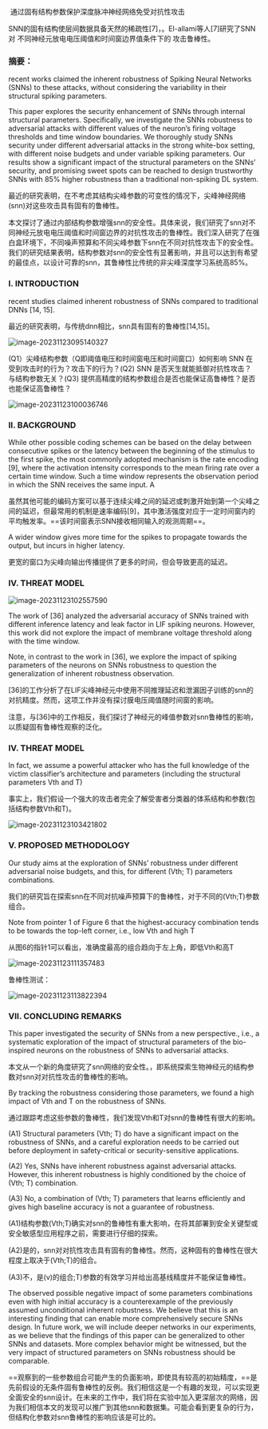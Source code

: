 ​												通过固有结构参数保护深度脉冲神经网络免受对抗性攻击

SNN的固有结构使层间数据具备天然的稀疏性[7]，。El-allami等人[7]研究了SNN对 不同神经元放电电压阈值和时间窗边界值条件下的 攻击鲁棒性。

### 摘要：

recent works claimed the inherent robustness of Spiking Neural Networks (SNNs) to these attacks, without considering the variability in their structural spiking parameters.

This paper explores the security enhancement of SNNs through internal structural parameters. Specifically, we investigate the SNNs robustness to adversarial attacks with different values of the neuron’s firing voltage thresholds and time window boundaries. We thoroughly study SNNs security under different adversarial attacks in the strong white-box setting, with different noise budgets and under variable spiking parameters. Our results show a significant impact of the structural parameters on the SNNs’ security, and promising sweet spots can be reached to design trustworthy SNNs with 85% higher robustness than a traditional non-spiking DL system.

最近的研究表明，在不考虑其结构尖峰参数的可变性的情况下，尖峰神经网络(snn)对这些攻击具有固有的鲁棒性。


本文探讨了通过内部结构参数增强snn的安全性。具体来说，我们研究了snn对不同神经元放电电压阈值和时间窗边界的对抗性攻击的鲁棒性。我们深入研究了在强白盒环境下，不同噪声预算和不同尖峰参数下snn在不同对抗性攻击下的安全性。我们的研究结果表明，结构参数对snn的安全性有显著影响，并且可以达到有希望的最佳点，以设计可靠的snn，其鲁棒性比传统的非尖峰深度学习系统高85%。

### I. INTRODUCTION

recent studies claimed inherent robustness of SNNs compared to traditional DNNs [14, 15].

最近的研究表明，与传统dnn相比，snn具有固有的鲁棒性[14,15]。

![image-20231123095140327](./assets/image-20231123095140327.png)

(Q1）尖峰结构参数（Q即阈值电压和时间窗电压和时间窗口）如何影响 SNN 在受到攻击时的行为？攻击下的行为？(Q2) SNN 是否天生就能抵御对抗性攻击？ 与结构参数无关？(Q3) 提供高精度的结构参数组合是否也能保证高鲁棒性？是否也能保证高鲁棒性？

![image-20231123100036746](./assets/image-20231123100036746.png)



### II. BACKGROUND

While other possible coding schemes can be based on the delay between consecutive spikes or the latency between the beginning of the stimulus to the first spike, the most commonly adopted mechanism is the rate encoding [9], where the activation intensity corresponds to the mean firing rate over a certain time window. Such a time window represents the observation period in which the SNN receives the same input. A

虽然其他可能的编码方案可以基于连续尖峰之间的延迟或刺激开始到第一个尖峰之间的延迟，但最常用的机制是速率编码[9]，其中激活强度对应于一定时间窗内的平均触发率。==该时间窗表示SNN接收相同输入的观测周期==。

A wider window gives more time for the spikes to propagate towards the output, but incurs in higher latency.

更宽的窗口为尖峰向输出传播提供了更多的时间，但会导致更高的延迟。



### IV. THREAT MODEL

![image-20231123102557590](./assets/image-20231123102557590.png)

The work of [36] analyzed the adversarial accuracy of SNNs trained with different inference latency and leak factor in LIF spiking neurons. However, this work did not explore the impact of membrane voltage threshold along with the time window.

Note, in contrast to the work in [36], we explore the impact of spiking parameters of the neurons on SNNs robustness to question the generalization of inherent robustness observation.

[36]的工作分析了在LIF尖峰神经元中使用不同推理延迟和泄漏因子训练的snn的对抗精度。然而，这项工作并没有探讨膜电压阈值随时间窗的影响。

注意，与[36]中的工作相反，我们探讨了神经元的峰值参数对snn鲁棒性的影响，以质疑固有鲁棒性观察的泛化。



### IV. THREAT MODEL

 In fact, we assume a powerful attacker who has the full knowledge of the victim classifier’s architecture and parameters (including the structural parameters Vth and T)

事实上，我们假设一个强大的攻击者完全了解受害者分类器的体系结构和参数(包括结构参数Vth和T)。

![image-20231123103421802](./assets/image-20231123103421802.png)



### V. PROPOSED METHODOLOGY

Our study aims at the exploration of SNNs’ robustness under different adversarial noise budgets, and this, for different (Vth; T) parameters combinations.

我们的研究旨在探索snn在不同对抗噪声预算下的鲁棒性，对于不同的(Vth;T)参数组合。

Note from pointer 1 of Figure 6 that the highest-accuracy combination tends to be towards the top-left corner, i.e., low Vth and high T

从图6的指针1可以看出，准确度最高的组合趋向于左上角，即低Vth和高T

![image-20231123111357483](./assets/image-20231123111357483.png)

鲁棒性测试：

![image-20231123113822394](./assets/image-20231123113822394.png)

### VII. CONCLUDING REMARKS

This paper investigated the security of SNNs from a new perspective., i.e., a systematic exploration of the impact of structural parameters of the bio-inspired neurons on the robustness of SNNs to adversarial attacks.

本文从一个新的角度研究了snn网络的安全性。，即系统探索生物神经元的结构参数对snn对对抗性攻击的鲁棒性的影响。

By tracking the robustness considering those parameters, we found a high impact of Vth and T on the robustness of SNNs.

通过跟踪考虑这些参数的鲁棒性，我们发现Vth和T对snn的鲁棒性有很大的影响。



(A1) Structural parameters (Vth; T) do have a significant impact on the robustness of SNNs, and a careful exploration needs to be carried out before deployment in safety-critical or security-sensitive applications.

(A2) Yes, SNNs have inherent robustness against adversarial attacks. However, this inherent robustness is highly conditioned by the choice of (Vth; T) combination.

(A3) No, a combination of (Vth; T) parameters that learns efficiently and gives high baseline accuracy is not a guarantee of robustness.

(A1)结构参数(Vth;T)确实对snn的鲁棒性有重大影响，在将其部署到安全关键型或安全敏感型应用程序之前，需要进行仔细的探索。


(A2)是的，snn对对抗性攻击具有固有的鲁棒性。然而，这种固有的鲁棒性在很大程度上取决于(Vth;T)的组合。

(A3)不，是(v)的组合;T)参数的有效学习并给出高基线精度并不能保证鲁棒性。





The observed possible negative impact of some parameters combinations even with high initial accuracy is a counterexample of the previously assumed unconditional inherent robustness. We believe that this is an interesting finding that can enable more comprehensively secure SNNs design. In future work, we will include deeper networks in our experiments, as we believe that the findings of this paper can be generalized to other SNNs and datasets. More complex behavior might be witnessed, but the very impact of structured parameters on SNNs robustness should be comparable.

==观察到的一些参数组合可能产生的负面影响，即使具有较高的初始精度，==是先前假设的无条件固有鲁棒性的反例。我们相信这是一个有趣的发现，可以实现更全面安全的snn设计。在未来的工作中，我们将在实验中加入更深层次的网络，因为我们相信本文的发现可以推广到其他snn和数据集。可能会看到更复杂的行为，但结构化参数对snn鲁棒性的影响应该是可比的。
